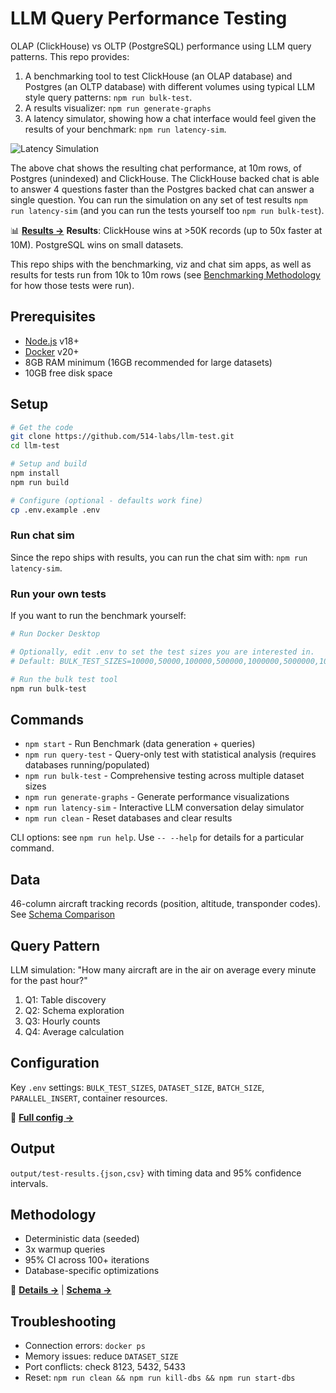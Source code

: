 # LLM Query Performance Testing

OLAP (ClickHouse) vs OLTP (PostgreSQL) performance using LLM query patterns.
This repo provides:
1. A benchmarking tool to test ClickHouse (an OLAP database) and Postgres (an OLTP database) with different volumes using typical LLM style query patterns: `npm run bulk-test`.
2. A results visualizer: `npm run generate-graphs`
3. A latency simulator, showing how a chat interface would feel given the results of your benchmark: `npm run latency-sim`.

![Latency Simulation](latency-sim-10m.gif)

The above chat shows the resulting chat performance, at 10m rows, of Postgres (unindexed) and ClickHouse. 
The ClickHouse backed chat is able to answer 4 questions faster than the Postgres backed chat can answer a single question. 
You can run the simulation on any set of test results `npm run latency-sim` (and you can run the tests yourself too `npm run bulk-test`).

📊 **[Results →](RESULTS.md)**
**Results**: ClickHouse wins at >50K records (up to 50x faster at 10M). PostgreSQL wins on small datasets.

This repo ships with the benchmarking, viz and chat sim apps, as well as results for tests run from 10k to 10m rows (see [Benchmarking Methodology](BENCHMARK_METHODOLOGY.md) for how those tests were run). 

## Prerequisites

- [Node.js](https://nodejs.org/) v18+
- [Docker](https://docs.docker.com/get-docker/) v20+
- 8GB RAM minimum (16GB recommended for large datasets)
- 10GB free disk space

## Setup

```bash
# Get the code
git clone https://github.com/514-labs/llm-test.git
cd llm-test

# Setup and build
npm install
npm run build

# Configure (optional - defaults work fine)
cp .env.example .env

```

### Run chat sim

Since the repo ships with results, you can run the chat sim with: `npm run latency-sim`.

### Run your own tests

If you want to run the benchmark yourself:
```bash
# Run Docker Desktop

# Optionally, edit .env to set the test sizes you are interested in. 
# Default: BULK_TEST_SIZES=10000,50000,100000,500000,1000000,5000000,10000000

# Run the bulk test tool
npm run bulk-test
```

## Commands

- `npm start` - Run Benchmark (data generation + queries)
- `npm run query-test` - Query-only test with statistical analysis (requires databases running/populated)
- `npm run bulk-test` - Comprehensive testing across multiple dataset sizes  
- `npm run generate-graphs` - Generate performance visualizations
- `npm run latency-sim` - Interactive LLM conversation delay simulator
- `npm run clean` - Reset databases and clear results

CLI options: see `npm run help`. Use `-- --help` for details for a particular command.

## Data

46-column aircraft tracking records (position, altitude, transponder codes). See [Schema Comparison](SCHEMA_COMPARISON.md)

## Query Pattern

LLM simulation: "How many aircraft are in the air on average every minute for the past hour?"

1. Q1: Table discovery
2. Q2: Schema exploration
3. Q3: Hourly counts
4. Q4: Average calculation

## Configuration

Key `.env` settings: `BULK_TEST_SIZES`, `DATASET_SIZE`, `BATCH_SIZE`, `PARALLEL_INSERT`, container resources.

🔧 **[Full config →](CONFIGURATION.md)**

## Output

`output/test-results.{json,csv}` with timing data and 95% confidence intervals.

## Methodology

- Deterministic data (seeded)
- 3x warmup queries
- 95% CI across 100+ iterations
- Database-specific optimizations

🔬 **[Details →](BENCHMARK_METHODOLOGY.md)** | **[Schema →](SCHEMA_COMPARISON.md)**

## Troubleshooting

- Connection errors: `docker ps`
- Memory issues: reduce `DATASET_SIZE`
- Port conflicts: check 8123, 5432, 5433
- Reset: `npm run clean && npm run kill-dbs && npm run start-dbs`